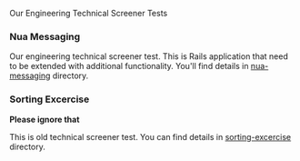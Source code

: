 Our Engineering Technical Screener Tests

### Nua Messaging

Our engineering technical screener test. This is Rails application that need to be extended with additional functionality. You'll find details in [nua-messaging](https://github.com/webdoctorgroup/interview-screeners/tree/master/nua-messaging) directory.

### Sorting Excercise

**Please ignore that**

This is old technical screener test. You can find details in [sorting-excercise](https://github.com/webdoctorgroup/interview-screeners/tree/master/sorting-excercise) directory.
